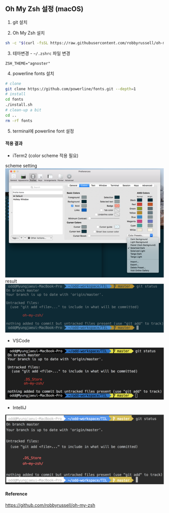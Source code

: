 ## Oh My Zsh 설정 (macOS)

1. git 설치

2. Oh My Zsh 설치
```sh
sh -c "$(curl -fsSL https://raw.githubusercontent.com/robbyrussell/oh-my-zsh/master/tools/install.sh)"
```

3. 테마변경 - `~/.zshrc` 파일 변경
```
ZSH_THEME="agnoster"
```

4. powerline fonts 설치

```sh
# clone
git clone https://github.com/powerline/fonts.git --depth=1
# install
cd fonts
./install.sh
# clean-up a bit
cd ..
rm -rf fonts
```

5. terminal에 powerline font 설정

#### 적용 결과

- iTerm2 (color scheme 적용 필요)

scheme setting
![](./iterm2-color-scheme.png)
result
![](./oh-my-zsh-01.png)

- VSCode

![](./oh-my-zsh-02.png)

- IntelliJ

![](./oh-my-zsh-03.png)

#### Reference

https://github.com/robbyrussell/oh-my-zsh
